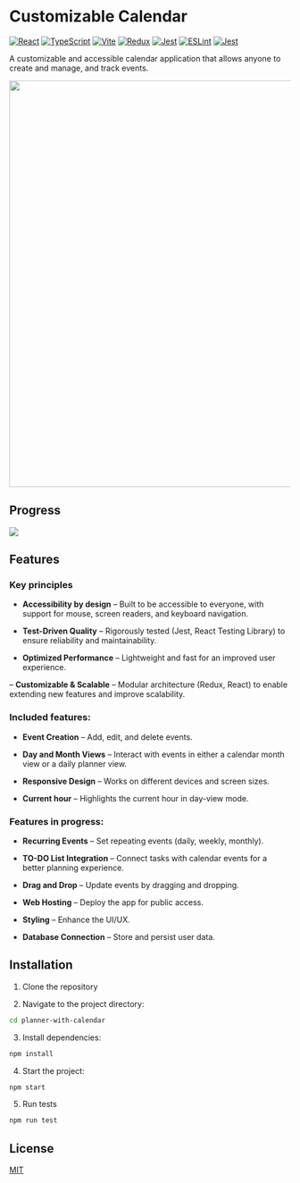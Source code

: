 # Customizable Calendar

[![React](https://img.shields.io/badge/React-19-mediumvioletred?logo=react)](https://react.dev/)
[![TypeScript](https://img.shields.io/badge/TypeScript-5.7.2-royalblue?logo=typescript)](https://www.typescriptlang.org/)
[![Vite](https://img.shields.io/badge/Vite-6.2-darkmagenta?logo=vite)](https://vitejs.dev/)
[![Redux](https://img.shields.io/badge/Redux-9.2-indigo?logo=redux)](https://redux-toolkit.js.org/)
[![Jest](https://img.shields.io/badge/Jest-29.7-palevioletred?logo=jest)](https://jestjs.io/)
[![ESLint](https://img.shields.io/badge/ESLint-9.23-tomato?logo=eslint)](https://eslint.org/)
[![Jest](https://img.shields.io/badge/Babel-7.26.9-gold?logo=babel)]([https://babeljs.io/)

A customizable and accessible calendar application that allows anyone to create and manage, and track events.

<img width="1214" height="728" alt="" src="https://github.com/user-attachments/assets/05199817-028e-4b5c-8bac-133338a9a15c" />

## **Progress**

![](https://us-central1-progress-markdown.cloudfunctions.net/progress/30)

## Features

### Key principles

- **Accessibility by design** – Built to be accessible to everyone, with support for mouse, screen readers, and keyboard navigation.

- **Test-Driven Quality** – Rigorously tested (Jest, React Testing Library) to ensure reliability and maintainability.

- **Optimized Performance** – Lightweight and fast for an improved user experience.

– **Customizable & Scalable** – Modular architecture (Redux, React) to enable extending new features and improve scalability.

### Included features:

- **Event Creation** – Add, edit, and delete events.

- **Day and Month Views** – Interact with events in either a calendar month view or a daily planner view.

- **Responsive Design** – Works on different devices and screen sizes.

- **Current hour** – Highlights the current hour in day-view mode.

### Features in progress:

- **Recurring Events** – Set repeating events (daily, weekly, monthly).

- **TO-DO List Integration** – Connect tasks with calendar events for a better planning experience.

- **Drag and Drop** – Update events by dragging and dropping.

- **Web Hosting** – Deploy the app for public access.

- **Styling** – Enhance the UI/UX.

- **Database Connection** – Store and persist user data.

## Installation

1. Clone the repository

2. Navigate to the project directory:

```sh
cd planner-with-calendar
```

3. Install dependencies:

```sh
npm install
```

4. Start the project:

```sh
npm start
```

5. Run tests

```sh
npm run test
```

## License

[MIT](https://github.com/arthurfiorette/try/blob/main/LICENSE)
